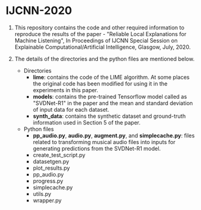 # IJCNN-2020

1. This repository contains the code and other required information to reproduce the results of the paper - "Reliable Local Explanations for Machine Listening", In Proceedings of IJCNN Special Session on Explainable Computational/Artificial Intelligence, Glasgow, July, 2020.

2. The details of the directories and the python files are mentioned below.
   - Directories
     - **lime**: contains the code of the LIME algorithm. At some places the original code has been modified for using it in the    experiments in this paper. 
     - **models**: contains the pre-trained Tensorflow model called as "SVDNet-R1" in the paper and the mean and standard deviation of input data for each dataset.
     - **synth_data**: contains the synthetic dataset and ground-truth information used in Section 5 of the paper. 
   - Python files
     - **pp_audio.py**, **audio.py**, **augment.py**, and **simplecache.py**: files related to transforming musical audio files into inputs for generating predictions from the SVDNet-R1 model.
     - create_test_script.py
     - datasetgen.py
     - plot_results.py
     - pp_audio.py
     - progress.py
     - simplecache.py
     - utils.py
     - wrapper.py
